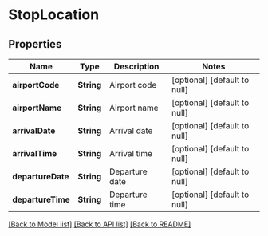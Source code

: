 # StopLocation
## Properties

| Name | Type | Description | Notes |
|------------ | ------------- | ------------- | -------------|
| **airportCode** | **String** | Airport code | [optional] [default to null] |
| **airportName** | **String** | Airport name | [optional] [default to null] |
| **arrivalDate** | **String** | Arrival date | [optional] [default to null] |
| **arrivalTime** | **String** | Arrival time | [optional] [default to null] |
| **departureDate** | **String** | Departure date | [optional] [default to null] |
| **departureTime** | **String** | Departure time | [optional] [default to null] |

[[Back to Model list]](../README.md#documentation-for-models) [[Back to API list]](../README.md#documentation-for-api-endpoints) [[Back to README]](../README.md)

